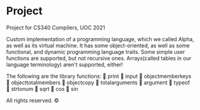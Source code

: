 # Project
Project for CS340 Compilers, UOC 2021 

Custom implementation of a programming language, which we called Alpha, as well as its virtual machine. 
It has some object-oriented, as well as some functional, and dynamic programming language traits. 
Some simple user functions are supported, but not recursive ones. 
Arrays(called tables in our language terminology) aren't supported, either! 

The following are the library functions: 
 print
 input
 objectmemberkeys
 objecttotalmembers
 objectcopy
 totalarguments
 argument
 typeof
 strtonum
 sqrt
 cos
 sin

All rights reserved. © 
